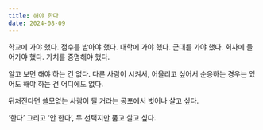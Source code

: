 ```yaml
---
title: 해야 한다
date: 2024-08-09
---
```


학교에 가야 했다. 점수를 받아야 했다. 대학에 가야 했다. 군대를 가야 했다. 회사에 들어가야 했다. 가치를 증명해야 했다.

알고 보면 해야 하는 건 없다. 다른 사람이 시켜서, 어울리고 싶어서 순응하는 경우는 있어도 해야 하는 건 어디에도 없다.

뒤처진다면 쓸모없는 사람이 될 거라는 공포에서 벗어나 살고 싶다.

‘한다’ 그리고 ‘안 한다’, 두 선택지만 품고 살고 싶다.